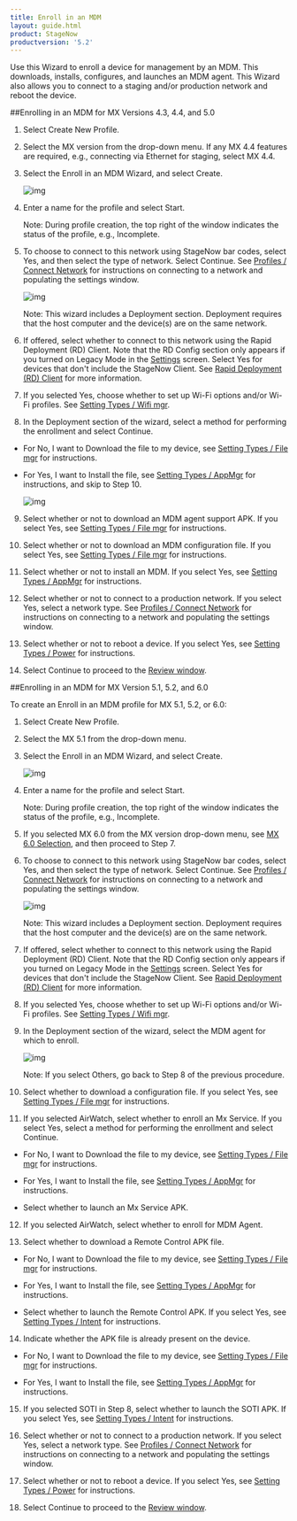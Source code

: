 ```yaml
---
title: Enroll in an MDM
layout: guide.html
product: StageNow
productversion: '5.2'
---
```

Use this Wizard to enroll a device for management by an MDM.  This downloads, installs, configures, and launches an MDM agent.  This Wizard also allows you to connect to a staging and/or production network and reboot the device. 

##Enrolling in an MDM for MX Versions 4.3, 4.4, and 5.0

1. Select Create New Profile.

2. Select the MX version from the drop-down menu. If any MX 4.4 features are required, e.g., connecting via Ethernet for staging, select MX 4.4.

3. Select the Enroll in an MDM Wizard, and select Create.

    ![img](../../images/profiles/enrollmdm_name.jpg)

4. Enter a name for the profile and select Start.

    Note: During profile creation, the top right of the window indicates the status of the profile, e.g., Incomplete.

5. To choose to connect to this network using StageNow bar codes, select Yes, and then select the type of network. Select Continue. See [Profiles / Connect Network](../../Profiles/ConnectNetwork) for instructions on connecting to a network and populating the settings window.

    ![img](../../images/profiles/enrollmdm2.jpg)

    Note: This wizard includes a Deployment section. Deployment requires that the host computer and the device(s) are on the same network. 

6. If offered, select whether to connect to this network using the Rapid Deployment (RD) Client. Note that the RD Config section only appears if you turned on Legacy Mode in the [Settings](../../gettingstarted?Settings) screen. Select Yes for devices that don't include the StageNow Client. See [Rapid Deployment (RD) Client](../../stageclient?Rapid%20Deployment%20Client) for more information.

7. If you selected Yes, choose whether to set up Wi-Fi options and/or Wi-Fi profiles. See [Setting Types / Wifi mgr](../../csp/wifi).

8. In the Deployment section of the wizard, select a method for performing the enrollment and select Continue.
* For No, I want to Download the file to my device, see [Setting Types / File mgr](../../csp/file) for instructions.
* For Yes, I want to Install the file, see [Setting Types / AppMgr](../../csp/app) for instructions, and skip to Step 10.

    ![img](../../images/profiles/enrollmdm_method.jpg)

9. Select whether or not to download an MDM agent support APK. If you select Yes, see [Setting Types / File mgr](../../csp/file) for instructions. 

10. Select whether or not to download an MDM configuration file. If you select Yes, see [Setting Types / File mgr](../../csp/file) for instructions.

11. Select whether or not to install an MDM. If you select Yes, see [Setting Types / AppMgr](../../csp/app) for instructions.

12. Select whether or not to connect to a production network. If you select Yes, select a network type.  See [Profiles / Connect Network](../../Profiles/ConnectNetwork) for instructions on connecting to a network and populating the settings window.

13. Select whether or not to reboot a device. If you select Yes, see [Setting Types / Power](../../csp/power) for instructions.

14. Select Continue to proceed to the [Review window](../../stagingprofiles?Review).


##Enrolling in an MDM for MX Version 5.1, 5.2, and 6.0

To create an Enroll in an MDM profile for MX 5.1, 5.2, or 6.0:

1. Select Create New Profile.

2. Select the MX 5.1 from the drop-down menu. 

3. Select the Enroll in an MDM Wizard, and select Create.

    ![img](../../images/profiles/enrollmdm_name.jpg)

4. Enter a name for the profile and select Start.

    Note: During profile creation, the top right of the window indicates the status of the profile, e.g., Incomplete.

5. If you selected MX 6.0 from the MX version drop-down menu, see [MX 6.0 Selection](../../stagingprofiles?MX%206.0%20Selection), and then proceed to Step 7.

6. To choose to connect to this network using StageNow bar codes, select Yes, and then select the type of network. Select Continue. See [Profiles / Connect Network](../../Profiles/ConnectNetwork) for instructions on connecting to a network and populating the settings window.

    ![img](../../images/profiles/enrollmdm2.jpg)

    Note: This wizard includes a Deployment section. Deployment requires that the host computer and the device(s) are on the same network. 

7. If offered, select whether to connect to this network using the Rapid Deployment (RD) Client. Note that the RD Config section only appears if you turned on Legacy Mode in the [Settings](../../gettingstarted?Settings) screen. Select Yes for devices that don't include the StageNow Client. See [Rapid Deployment (RD) Client](../../stageclient?Rapid%20Deployment%20Client) for more information.

8. If you selected Yes, choose whether to set up Wi-Fi options and/or Wi-Fi profiles. See [Setting Types / Wifi mgr](../../csp/wifi).

9. In the Deployment section of the wizard, select the MDM agent for which to enroll.

    ![img](../../images/profiles/enrollmdm_agent.jpg)

    Note: If you select Others, go back to Step 8 of the previous procedure. 

10. Select whether to download a configuration file. If you select Yes, see [Setting Types / File mgr](../../csp/file) for instructions.

11. If you selected AirWatch, select whether to enroll an Mx Service. If you select Yes, select a method for performing the enrollment and select Continue.

* For No, I want to Download the file to my device, see [Setting Types / File mgr](../../csp/file) for instructions.

* For Yes, I want to Install the file, see [Setting Types / AppMgr](../../csp/app) for instructions.

* Select whether to launch an Mx Service APK.

12. If you selected AirWatch, select whether to enroll for MDM Agent. 

13. Select whether to download a Remote Control APK file.

* For No, I want to Download the file to my device, see [Setting Types / File mgr](../../csp/file) for instructions.

* For Yes, I want to Install the file, see [Setting Types / AppMgr](../../csp/app) for instructions.

* Select whether to launch the Remote Control APK. If you select Yes, see [Setting Types / Intent](../../csp/intent) for instructions.

14. Indicate whether the APK file is already present on the device.

* For No, I want to Download the file to my device, see [Setting Types / File mgr](../../csp/file) for instructions.

* For Yes, I want to Install the file, see [Setting Types / AppMgr](../../csp/app) for instructions.

15. If you selected SOTI in Step 8, select whether to launch the SOTI APK.  If you select Yes, see [Setting Types / Intent](../../csp/intent) for instructions.

16. Select whether or not to connect to a production network. If you select Yes, select a network type.  See [Profiles / Connect Network](../../Profiles/ConnectNetwork) for instructions on connecting to a network and populating the settings window.

17. Select whether or not to reboot a device. If you select Yes, see [Setting Types / Power](../../csp/power) for instructions.

18. Select Continue to proceed to the [Review window](../../stagingprofiles?Review).
